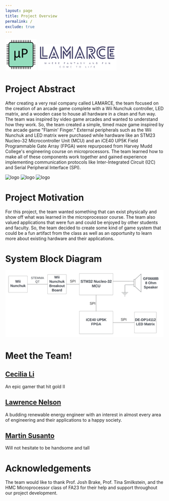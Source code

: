```yaml
---
layout: page
title: Project Overview
permalink: /
exclude: true
---
```

<div style="text-align: left">
  <img src="./assets/img/Logo.png" alt="logo" width="100" />
  <img src="./assets/img/LAMARCE_logo.png" alt="logo" width="250" />
</div>

# Project Abstract
After creating a very real company called LAMARCE, the team focused on the creation of an arcade game complete with a Wii Nunchuk controller, LED matrix, and a wooden case to house all hardware in a clean and fun way. The team was inspired by video game arcades and wanted to understand how they work. So, the team created a simple, timed maze game inspired by the arcade game "Flamin' Finger." External peripherals such as the Wii Nunchuk and LED matrix were purchased while hardware like an STM23 Nucleo-32 Microcontroller Unit (MCU) and an iCE40 UP5K Field Programmable Gate Array (FPGA) were repurposed from Harvey Mudd College's engineering course on microprocessors. The team learned how to make all of these components work together and gained experience implementing communication protocols like Inter-Integrated Circuit (I2C) and Serial Peripheral Interface (SPI).

<div style="text-align: left">
  <img src="./assets/img/cabinet2" alt="logo" height="200" />
  <img src="./assets/img/cabinet1" alt="logo" height="200" />
  <img src="./assets/img/cabinet3" alt="logo" height="200" />
</div>

# Project Motivation
For this project, the team wanted something that can exist physically and show off what was learned in the microprocessor course. The team also valued applications that were fun and could be enjoyed by other students and faculty. So, the team decided to create some kind of game system that could be a fun artifact from the class as well as an opportunity to learn more about existing hardware and their applications.

# System Block Diagram
<div style="text-align: left">
  <img src="./assets/schematics/E155 Labs - Project System Block Diagram.jpeg" alt="logo" width="900" />
</div>

# Meet the Team!
## [Cecilia Li](https://www.linkedin.com/in/cecilia-huijie-li-722222243/)
An epic gamer that hit gold II

## [Lawrence Nelson](https://www.linkedin.com/in/lawrence-nelson-62b111237/)
A budding renewable energy engineer with an interest in almost every area of engineering and their applications to a happy society.

## [Martin Susanto](https://www.linkedin.com/in/martin-susanto-310721235/)
Will not hesitate to be handsome and tall

# Acknowledgements
The team would like to thank Prof. Josh Brake, Prof. Tina Smilkstein, and the HMC Microprocessor class of FA23 for their help and support throughout our project development.
